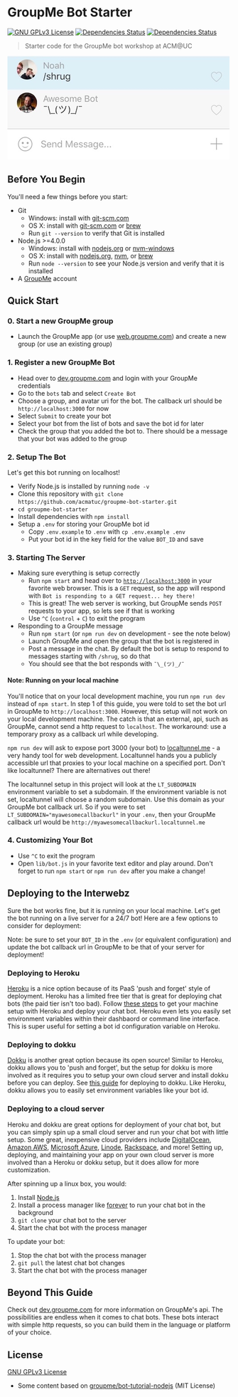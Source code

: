 # GroupMe Bot Starter

[![GNU GPLv3 License](https://img.shields.io/github/license/acmatuc/groupme-bot-starter.svg?maxAge=2592000)]()
[![Dependencies Status](https://david-dm.org/acmatuc/groupme-bot-starter/status.svg)](https://david-dm.org/acmatuc/groupme-bot-starter)
[![Dependencies Status](https://david-dm.org/acmatuc/groupme-bot-starter/dev-status.svg)](https://david-dm.org/acmatuc/groupme-bot-starter?type=dev)

> Starter code for the GroupMe bot workshop at ACM@UC

![bot interaction](screenshots/bot-interaction.jpg)

## Before You Begin

You'll need a few things before you start:

* Git
    * Windows: install with [git-scm.com](https://git-scm.com/)
    * OS X: install with [git-scm.com](https://git-scm.com/) or [brew](http://brew.sh/)
    * Run `git --version` to verify that Git is installed
* Node.js >=4.0.0
    * Windows: install with [nodejs.org](https://nodejs.org/) or [nvm-windows](https://github.com/coreybutler/nvm-windows)
    * OS X: install with [nodejs.org](https://nodejs.org), [nvm](https://github.com/creationix/nvm), or [brew](http://brew.sh/)
    * Run `node --version` to see your Node.js version and verify that it is installed
* A [GroupMe](https://groupme.com/) account

## Quick Start

### 0. Start a new GroupMe group

* Launch the GroupMe app (or use [web.groupme.com](https://web.groupme.com/)) and create a new group (or use an existing group)

### 1. Register a new GroupMe Bot

* Head over to [dev.groupme.com](https://dev.groupme.com/) and login with your GroupMe credentials
* Go to the `bots` tab and select `Create Bot`
* Choose a group, and avatar uri for the bot. The callback url should be `http://localhost:3000` for now
* Select `Submit` to create your bot
* Select your bot from the list of bots and save the bot id for later
* Check the group that you added the bot to. There should be a message that your bot was added to the group

### 2. Setup The Bot

Let's get this bot running on localhost!

* Verify Node.js is installed by running `node -v`
* Clone this repository with `git clone https://github.com/acmatuc/groupme-bot-starter.git`
* `cd groupme-bot-starter`
* Install dependencies with `npm install`
* Setup a `.env` for storing your GroupMe bot id
    * Copy `.env.example` to `.env` with `cp .env.example .env`
    * Put your bot id in the key field for the value `BOT_ID` and save

### 3. Starting The Server

* Making sure everything is setup correctly
    * Run `npm start` and head over to [`http://localhost:3000`](http://localhost:3000) in your favorite web browser. This is a `GET` request, so the app will respond with `Bot is responding to a GET request... hey there!`
    * This is great! The web server is working, but GroupMe sends `POST` requests to your app, so lets see if that is working
    * Use `^C` (`control` + `C`) to exit the program
* Responding to a GroupMe message
    * Run `npm start` (or `npm run dev` on development - see the note below)
    * Launch GroupMe and open the group that the bot is registered in
    * Post a message in the chat. By default the bot is setup to respond to messages starting with `/shrug`, so do that
    * You should see that the bot responds with `¯\_(ツ)_/¯`

#### Note: Running on your local machine

You'll notice that on your local development machine, you run `npm run dev` instead of `npm start`. In step 1 of this guide, you were told to set the bot url in GroupMe to `http://localhost:3000`. However, this setup will not work on your local development machine. The catch is that an external, api, such as GroupMe, cannot send a http request to `localhost`. The workaround: use a temporary proxy as a callback url while developing.

`npm run dev` will ask to expose port 3000 (your bot) to [localtunnel.me](http://localtunnel.me) - a very handy tool for web development. Localtunnel hands you a publicly accessible url that proxies to your local machine on a specified port. Don't like localtunnel? There are alternatives out there!

The localtunnel setup in this project will look at the `LT_SUBDOMAIN` environment variable to set a subdomain. If the environment variable is not set, localtunnel will choose a random subdomain. Use this domain as your GroupMe bot callback url. So if you were to set `LT_SUBDOMAIN="myawesomecallbackurl"` in your `.env`, then your GroupMe callback url would be `http://myawesomecallbackurl.localtunnel.me`

### 4. Customizing Your Bot

* Use `^C` to exit the program
* Open `lib/bot.js` in your favorite text editor and play around. Don't forget to run `npm start` or `npm run dev` after you make a change!

## Deploying to the Interwebz

Sure the bot works fine, but it is running on your local machine. Let's get the bot running on a live server for a 24/7 bot! Here are a few options to consider for deployment:

Note: be sure to set your `BOT_ID` in the `.env` (or equivalent configuration) and update the bot callback url in GroupMe to be that of your server for deployment!

### Deploying to Heroku

[Heroku](https://www.heroku.com/) is a nice option because of its PaaS 'push and forget' style of deployment. Heroku has a limited free tier that is great for deploying chat bots (the paid tier isn't too bad). Follow [these steps](https://devcenter.heroku.com/articles/getting-started-with-nodejs#introduction) to get your machine setup with Heroku and deploy your chat bot. Heroku even lets you easily set environment variables within their dashbaord or command line interface. This is super useful for setting a bot id configuration variable on Heroku.

### Deploying to dokku

[Dokku](http://dokku.viewdocs.io/dokku/) is another great option because its open source! Similar to Heroku, dokku allows you to 'push and forget', but the setup for dokku is more involved as it requires you to setup your own cloud server and install dokku before you can deploy. See [this guide](http://dokku.viewdocs.io/dokku/deployment/application-deployment/) for deploying to dokku. Like Heroku, dokku allows you to easily set environment variables like your bot id.

### Deploying to a cloud server

Heroku and dokku are great options for deployment of your chat bot, but you can simply spin up a small cloud server and run your chat bot with little setup. Some great, inexpensive cloud providers include [DigitalOcean](https://www.digitalocean.com/), [Amazon AWS](https://aws.amazon.com/), [Microsoft Azure](https://azure.microsoft.com/), [Linode](https://www.linode.com/), [Rackspace](https://www.rackspace.com/), and more! Setting up, deploying, and maintaining your app on your own cloud server is more involved than a Heroku or dokku setup, but it does allow for more customization.

After spinning up a linux box, you would:

1. Install [Node.js](https://nodejs.org/)
2. Install a process manager like [forever](https://github.com/foreverjs/forever) to run your chat bot in the background
3. `git clone` your chat bot to the server
4. Start the chat bot with the process manager

To update your bot:

1. Stop the chat bot with the process manager
2. `git pull` the latest chat bot changes
3. Start the chat bot with the process manager

## Beyond This Guide

Check out [dev.groupme.com](https://dev.groupme.com/) for more information on GroupMe's api. The possibilities are endless when it comes to chat bots. These bots interact with simple http requests, so you can build them in the language or platform of your choice.

## License

[GNU GPLv3 License](LICENSE.txt)

* Some content based on [groupme/bot-tutorial-nodejs](https://github.com/groupme/bot-tutorial-nodejs) (MIT License)
